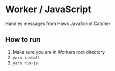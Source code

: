 # Worker / JavaScript

Handles messages from Hawk JavaScript Catcher

## How to run

1. Make sure you are in Workers root directory
3. `yarn install`
4. `yarn run-js`
